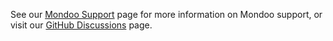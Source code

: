 See our [Mondoo Support](https://mondoo.com/support) page for more information on Mondoo support, or visit our [GitHub Discussions](https://github.com/orgs/mondoohq/discussions) page.